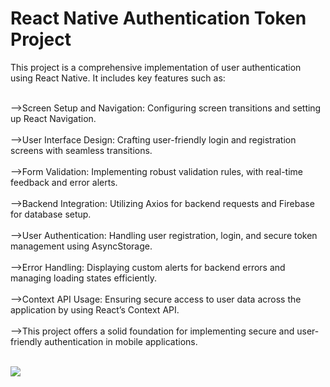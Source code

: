 <h1>React Native Authentication Token Project</h1>
This project is a comprehensive implementation of user authentication using React Native. It includes key features such as:<br><br>

-->Screen Setup and Navigation: Configuring screen transitions and setting up React Navigation.<br><br>
-->User Interface Design: Crafting user-friendly login and registration screens with seamless transitions.<br><br>
-->Form Validation: Implementing robust validation rules, with real-time feedback and error alerts.<br><br>
-->Backend Integration: Utilizing Axios for backend requests and Firebase for database setup.<br><br>
-->User Authentication: Handling user registration, login, and secure token management using AsyncStorage.<br><br>
-->Error Handling: Displaying custom alerts for backend errors and managing loading states efficiently.<br><br>
-->Context API Usage: Ensuring secure access to user data across the application by using React’s Context API.<br><br>
-->This project offers a solid foundation for implementing secure and user-friendly authentication in mobile applications.<br><br>

<image src="preview.gif">
